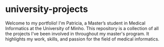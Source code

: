 # university-projects

Welcome to my portfolio! I'm Patricia, a Master’s student in Medical Informatics at the University of Minho. This repository is a collection of all the projects I've been involved in throughout my master's program. It highlights my work, skills, and passion for the field of medical informatics.
